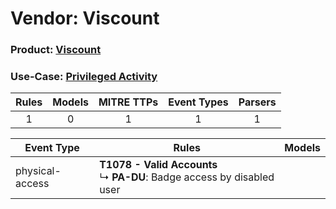 Vendor: Viscount
================
### Product: [Viscount](../ds_viscount_viscount.md)
### Use-Case: [Privileged Activity](../../../../UseCases/uc_privileged_activity.md)

| Rules | Models | MITRE TTPs | Event Types | Parsers |
|:-----:|:------:|:----------:|:-----------:|:-------:|
|   1   |   0    |     1      |      1      |    1    |

| Event Type      | Rules                                                                           | Models |
| --------------- | ------------------------------------------------------------------------------- | ------ |
| physical-access | <b>T1078 - Valid Accounts</b><br> ↳ <b>PA-DU</b>: Badge access by disabled user |        |